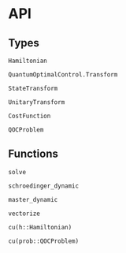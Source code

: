 # API

## Types

```@docs
Hamiltonian
```

```@docs
QuantumOptimalControl.Transform
```

```@docs
StateTransform
```

```@docs
UnitaryTransform
```

```@docs
CostFunction
```

```@docs
QOCProblem
```

## Functions

```@docs
solve
```

```@docs
schroedinger_dynamic
```

```@docs
master_dynamic
```

```@docs
vectorize
```

```@docs
cu(h::Hamiltonian)
```

```@docs
cu(prob::QOCProblem)
```